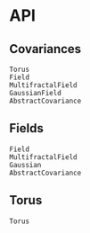 # API

## Covariances 

```@docs
Torus
Field
MultifractalField
GaussianField
AbstractCovariance
```

## Fields

```@docs
Field
MultifractalField
Gaussian
AbstractCovariance
```

## Torus
```@docs
Torus
```
